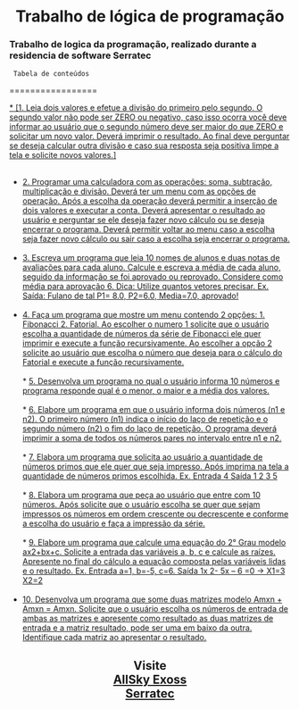 <h1 align="center">Trabalho de lógica de programação</h1>
<h3>
Trabalho de logica da programação, realizado durante a residencia de software Serratec<br>
</h3>

     Tabela de conteúdos
=================
<!--ts-->
   <a href="http://www.allskyexossjam1.br-web.com/">* [1. Leia dois valores e efetue a divisão do primeiro pelo segundo. O segundo valor não pode ser ZERO
ou negativo, caso isso ocorra você deve informar ao usuário que o segundo número deve ser maior
do que ZERO e solicitar um novo valor. Deverá imprimir o resultado. Ao final deve perguntar se
deseja calcular outra divisão e caso sua resposta seja positiva limpe a tela e solicite novos valores.]</a><br><br>
   * [2. Programar uma calculadora com as operações: soma, subtração, multiplicação e divisão. Deverá ter
um menu com as opções de operação. Após a escolha da operação deverá permitir a inserção de
dois valores e executar a conta. Deverá apresentar o resultado ao usuário e perguntar se ele deseja
fazer novo cálculo ou se deseja encerrar o programa. Deverá permitir voltar ao menu caso a escolha
seja fazer novo cálculo ou sair caso a escolha seja encerrar o programa.](#tabela-de-conteudo)<br><br>
   * [3. Escreva um programa que leia 10 nomes de alunos e duas notas de avaliações para cada aluno.
Calcule e escreva a média de cada aluno, seguido da informação se foi aprovado ou reprovado.
Considere como média para aprovação 6. Dica: Utilize quantos vetores precisar. Ex. Saída: Fulano
de tal P1= 8.0, P2=6.0, Media=7.0, aprovado!](#instalacao)<br><br>
   * [4. Faça um programa que mostre um menu contendo 2 opções: 1. Fibonacci 2. Fatorial. Ao escolher o
numero 1 solicite que o usuário escolha a quantidade de números da série de Fibonacci ele quer
imprimir e execute a função recursivamente. Ao escolher a opção 2 solicite ao usuário que escolha
o número que deseja para o cálculo do Fatorial e execute a função recursivamente.](#como-usar)<br><br>
    * [5. Desenvolva um programa no qual o usuário informa 10 números e programa responde qual é o
menor, o maior e a média dos valores.](#pre-requisitos)<br><br>
    * [6. Elabore um programa em que o usuário informa dois números (n1 e n2). O primeiro número (n1)
indica o início do laço de repetição e o segundo número (n2) o fim do laço de repetição. O
programa deverá imprimir a soma de todos os números pares no intervalo entre n1 e n2.](#local-files)<br><br>
    * [7. Elabora um programa que solicita ao usuário a quantidade de números primos que ele quer que
seja impresso. Após imprima na tela a quantidade de números primos escolhida. Ex. Entrada 4
Saída 1 2 3 5](#remote-files)<br><br>
    * [8. Elabora um programa que peça ao usuário que entre com 10 números. Após solicite que o usuário
escolha se quer que sejam impressos os números em ordem crescente ou decrescente e conforme
a escolha do usuário e faça a impressão da série.](#multiple-files)<br><br>
    * [9. Elabore um programa que calcule uma equação do 2° Grau modelo ax2+bx+c. Solicite a entrada das
variáveis a, b, c e calcule as raízes. Apresente no final do cálculo a equação composta pelas
variáveis lidas e o resultado. Ex. Entrada a=1, b=-5, c=6. Saída 1x
2- 5x – 6 =0 -> X1=3 X2=2](#combo)<br><br>
  * [10. Desenvolva um programa que some duas matrizes modelo Amxn + Amxn = Amxn. Solicite que o
usuário escolha os números de entrada de ambas as matrizes e apresente como resultado as duas
matrizes de entrada e a matriz resultado, pode ser uma em baixo da outra. Identifique cada matriz
ao apresentar o resultado.](#testes)
   


<p align="center">
	<h2 align="center"> Visite <h\2><br>
 <a href="http://www.allskyexossjam1.br-web.com/">AllSky Exoss</a> <br>
<a href="http://serratec.org/">Serratec</a> 

<!--te-->

